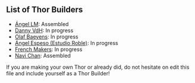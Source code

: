 ## List of Thor Builders

* [Ángel LM](https://hackaday.io/project/12989-thor): Assembled
* [Danny VdH](https://hackaday.io/project/16665-thor-robot-with-addons-and-gui): In progress
* [Olaf Baeyens](https://hackaday.io/project/16483-building-the-thor-robot): In progress
* [Ángel Espeso (Estudio Roble)](https://twitter.com/EstudioRoble): In progress
* [French Makers](https://twitter.com/@frenchmakers): In progress
* [Navi Chan](https://hackaday.io/navichan): Assembled

If you are making your own Thor or already did, do not hesitate on edit this file and include yourself as a Thor Builder!
